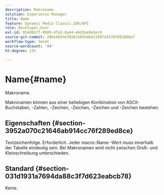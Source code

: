 ```yaml
---
description: Makroname.
solution: Experience Manager
title: Name
feature: Dynamic Media Classic,SDK/API
role: Developer,User
exl-id: 054dbbff-0989-4fa2-8a44-e6d3ee9e5ec9
source-git-commit: 206e4643e3926cb85b4be2189743578f88180be7
workflow-type: tm+mt
source-wordcount: '44'
ht-degree: 13%

---
```


# Name{#name}

Makroname.

Makronamen können aus einer beliebigen Kombination von ASCII-Buchstaben, -Zahlen, -Zeichen, -Zeichen, -Zeichen und -Zeichen bestehen.

## Eigenschaften {#section-3952a070c21646ab914cc76f289ed8ce}

Textzeichenfolge. Erforderlich. Jeder macro::Name -Wert muss innerhalb der Tabelle eindeutig sein. Bei Makronamen wird nicht zwischen Groß- und Kleinschreibung unterschieden.

## Standard {#section-031d1931a7694da88c3f7d623eabcb78}

Keine.
